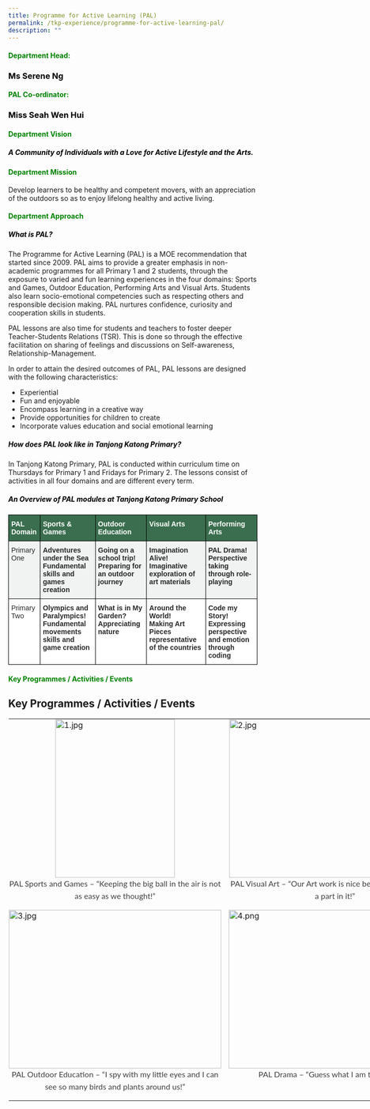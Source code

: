 ```yaml
---
title: Programme for Active Learning (PAL)
permalink: /tkp-experience/programme-for-active-learning-pal/
description: ""
---
```

<h4 style="color:green">Department Head:</h4>

<h3 style="color:black">Ms Serene Ng</h3>

<h4 style="color:green">PAL Co-ordinator:</h4>

<h3 style="color:black">Miss Seah Wen Hui</h3>

<h4 style="color:green">Department Vision</h4>

<h5 style="color:black">A Community of Individuals with a Love for Active Lifestyle and the Arts.</h5>

<h4 style="color:green">Department Mission</h4>

Develop learners to be healthy and competent movers, with an appreciation of the outdoors so as to enjoy lifelong healthy and active living.

<h4 style="color:green">Department Approach</h4>

<h5 style="color:black">What is PAL?</h5>

The Programme for Active Learning (PAL) is a MOE recommendation that started since 2009. PAL aims to provide a greater emphasis in non-academic programmes for all Primary 1 and 2 students, through the exposure to varied and fun learning experiences in the four domains: Sports and Games, Outdoor Education, Performing Arts and Visual Arts. Students also learn socio-emotional competencies such as respecting others and responsible decision making. PAL nurtures confidence, curiosity and cooperation skills in students.

  

PAL lessons are also time for students and teachers to foster deeper Teacher-Students Relations (TSR). This is done so through the effective facilitation on sharing of feelings and discussions on Self-awareness, Relationship-Management.

  

In order to attain the desired outcomes of PAL, PAL lessons are designed with the following characteristics:

*   Experiential
*   Fun and enjoyable
*   Encompass learning in a creative way
*   Provide opportunities for children to create
*   Incorporate values education and social emotional learning

<h5 style="color:black">How does PAL look like in Tanjong Katong Primary?</h5>

In Tanjong Katong Primary, PAL is conducted within curriculum time on Thursdays for Primary 1 and Fridays for Primary 2. The lessons consist of activities in all four domains and are different every term.

<h5 style="color:black">An Overview of PAL modules at Tanjong Katong Primary School</h5>

<style type="text/css">
.tg  {border-collapse:collapse;border-spacing:0;}
.tg td{border-color:black;border-style:solid;border-width:1px;font-family:Arial, sans-serif;font-size:14px;
  overflow:hidden;padding:10px 5px;word-break:normal;}
.tg th{border-color:black;border-style:solid;border-width:1px;font-family:Arial, sans-serif;font-size:14px;
  font-weight:normal;overflow:hidden;padding:10px 5px;word-break:normal;}
.tg .tg-0td6{background-color:#F1F2F2;color:#282828;font-weight:bold;text-align:left;vertical-align:top}
.tg .tg-7zkw{background-color:#FFF;color:#282828;text-align:left;vertical-align:top}
.tg .tg-l7qz{background-color:#F1F2F2;color:#282828;text-align:left;vertical-align:top}
.tg .tg-36kn{background-color:#3A6E4E;color:#FFF;font-weight:bold;text-align:left;vertical-align:top}
.tg .tg-hr73{background-color:#FFF;color:#282828;font-weight:bold;text-align:left;vertical-align:top}
</style>
<table class="tg">
<thead>
  <tr>
    <th class="tg-36kn"><span style="font-weight:bold;color:#FFF;background-color:#3A6E4E">PAL Domain</span></th>
    <th class="tg-36kn"><span style="font-weight:bold;color:#FFF;background-color:#3A6E4E">Sports &amp; Games</span></th>
    <th class="tg-36kn"><span style="font-weight:bold;color:#FFF;background-color:#3A6E4E">Outdoor Education</span></th>
    <th class="tg-36kn"><span style="font-weight:bold;color:#FFF;background-color:#3A6E4E">Visual Arts</span></th>
    <th class="tg-36kn"><span style="font-weight:bold;color:#FFF;background-color:#3A6E4E">Performing Arts</span></th>
  </tr>
</thead>
<tbody>
  <tr>
    <td class="tg-l7qz"><span style="color:#282828;background-color:#F1F2F2">Primary One</span></td>
    <td class="tg-0td6">Adventures under the Sea<br><span style="color:#282828;background-color:#F1F2F2">Fundamental skills and games creation</span></td>
    <td class="tg-0td6">Going on a school trip!<br><span style="color:#282828;background-color:#F1F2F2">Preparing for an outdoor journey</span></td>
    <td class="tg-0td6">Imagination Alive!<br><span style="color:#282828;background-color:#F1F2F2">Imaginative exploration of art materials</span></td>
    <td class="tg-0td6">PAL Drama!<br><span style="color:#282828;background-color:#F1F2F2">Perspective taking through role-playing</span></td>
  </tr>
  <tr>
    <td class="tg-7zkw"><span style="color:#282828;background-color:#FFF">Primary Two</span></td>
    <td class="tg-hr73">Olympics and Paralympics!<br><span style="color:#282828;background-color:#FFF">Fundamental movements skills and game creation</span></td>
    <td class="tg-hr73">What is in My Garden?<br><span style="color:#282828;background-color:#FFF">Appreciating nature</span></td>
    <td class="tg-hr73">Around the World!<br><span style="color:#282828;background-color:#FFF">Making Art Pieces representative of the countries</span></td>
    <td class="tg-hr73">Code my Story!<br><span style="color:#282828;background-color:#FFF">Expressing perspective and emotion through coding</span></td>
  </tr>
</tbody>
</table>

<h4 style="color:green">Key Programmes / Activities / Events</h4>

Key Programmes / Activities / Events
------------------------------------

<table style="margin: auto; outline: 0px; padding: 0px; border-collapse: collapse; clear: both; border: 1px solid transparent; table-layout: fixed; width: 890px;" class="ive_eobj_center ives_tab_kosong"><tbody style="margin: 0px; outline: 0px; padding: 0px;"><tr style="margin: 0px; outline: 0px; padding: 0px;"><td style="margin: 0px; outline: 0px; padding: 0px 15px 15px 0px; vertical-align: top;"><img style="margin: auto; outline: 0px; padding: 0px; border: none; max-width: 100%; clear: both; display: block; width: 242px; height: 321px;" class="ive_eobj_center" alt="1.jpg" width="100%" src="https://tanjongkatongpri.moe.edu.sg/qql/slot/u742/2020/TKP%20Experience/ID%20Departments/PAM_PAL/Programme%20for%20Active%20Learning%20[PAL]/1.jpg"><div style="margin: 0px; outline: 0px; padding: 0px; line-height: 24.96px; color: rgb(65, 64, 66); font-family: Lato, sans-serif; font-size: 16px; font-weight: 400; text-align: center;"><span style="margin: 0px; outline: 0px; padding: 0px; background-color: initial;">PAL Sports and Games – “Keeping the big ball in the air is not as easy as we thought!”</span></div></td><td style="margin: 0px; outline: 0px; padding: 0px 15px 15px 0px; vertical-align: top;"><img style="margin: auto; outline: 0px; padding: 0px; border: none; max-width: 100%; clear: both; display: block; width: 429px; height: 321px;" class="ive_eobj_center" alt="2.jpg" width="100%" src="https://tanjongkatongpri.moe.edu.sg/qql/slot/u742/2020/TKP%20Experience/ID%20Departments/PAM_PAL/Programme%20for%20Active%20Learning%20[PAL]/2.jpg"><div style="margin: 0px; outline: 0px; padding: 0px; line-height: 24.96px; color: rgb(65, 64, 66); font-family: Lato, sans-serif; font-size: 16px; font-weight: 400; text-align: center;"><span style="margin: 0px; outline: 0px; padding: 0px; background-color: initial;">PAL Visual Art – “Our Art work is nice because everyone had a part in it!”</span></div></td></tr><tr style="margin: 0px; outline: 0px; padding: 0px;"><td style="margin: 0px; outline: 0px; padding: 0px 15px 15px 0px; vertical-align: top;"><img style="margin: auto; outline: 0px; padding: 0px; border: none; max-width: 100%; clear: both; display: block; width: 430px; height: 321px;" class="ive_eobj_center" alt="3.jpg" width="100%" src="https://tanjongkatongpri.moe.edu.sg/qql/slot/u742/2020/TKP%20Experience/ID%20Departments/PAM_PAL/Programme%20for%20Active%20Learning%20[PAL]/3.jpg"><div style="margin: 0px; outline: 0px; padding: 0px; line-height: 24.96px; color: rgb(65, 64, 66); font-family: Lato, sans-serif; font-size: 16px; font-weight: 400; text-align: center;"><span style="margin: 0px; outline: 0px; padding: 0px; background-color: initial;">PAL Outdoor Education – “I spy with my little eyes and I can see so many birds and plants around us!”</span></div></td><td style="margin: 0px; outline: 0px; padding: 0px 15px 15px 0px; vertical-align: top;"><img style="margin: auto; outline: 0px; padding: 0px; border: none; max-width: 100%; clear: both; display: block; width: 430px; height: 321px;" class="ive_eobj_center" alt="4.png" width="100%" src="https://tanjongkatongpri.moe.edu.sg/qql/slot/u742/2020/TKP%20Experience/ID%20Departments/PAM_PAL/Programme%20for%20Active%20Learning%20[PAL]/4.png"><div style="margin: 0px; outline: 0px; padding: 0px; line-height: 24.96px; color: rgb(65, 64, 66); font-family: Lato, sans-serif; font-size: 16px; font-weight: 400; text-align: center;"><span style="margin: 0px; outline: 0px; padding: 0px; background-color: initial;">PAL Drama – “Guess what I am thinking of?”</span></div></td></tr></tbody></table>